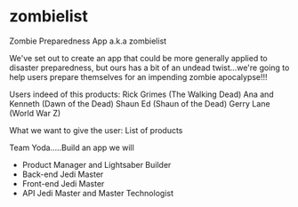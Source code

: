 zombielist
==========

Zombie Preparedness App a.k.a zombielist

We've set out to create an app that could be more generally applied to disaster preparedness, but ours has a bit of an undead twist...we're going to help users prepare themselves for an impending zombie apocalypse!!! 

Users indeed of this products:
Rick Grimes (The Walking Dead) 
Ana and Kenneth (Dawn of the Dead) 
Shaun Ed (Shaun of the Dead)
Gerry Lane (World War Z) 

What we want to give the user:
List of products 

Team Yoda.....Build an app we will
- Product Manager and Lightsaber Builder
- Back-end Jedi Master
- Front-end Jedi Master
- API Jedi Master and Master Technologist



